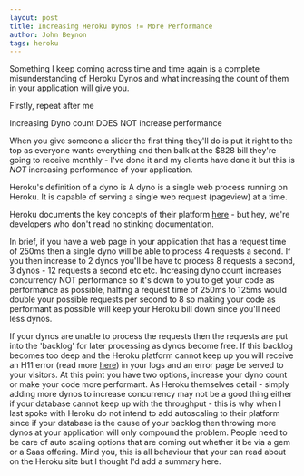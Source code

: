 ```yaml
---
layout: post
title: Increasing Heroku Dynos != More Performance
author: John Beynon
tags: heroku
---
```

Something I keep coming across time and time again is a complete misunderstanding of Heroku Dynos and what increasing the count of them in your application will give you.

Firstly, repeat after me

Increasing Dyno count DOES NOT increase performance

When you give someone a slider the first thing they'll do is put it right to the top as everyone wants everything and then balk at the $828 bill they're going to receive monthly - I've done it and my clients have done it but this is *NOT* increasing performance of your application.

Heroku's definition of a dyno is
A dyno is a single web process running on Heroku. It is capable of serving a single web request (pageview) at a time.

Heroku documents the key concepts of their platform [here](http://devcenter.heroku.com/articles/key-concepts-performance) - but hey, we're developers who don't read no stinking documentation.

In brief, if you have a web page in your application that has a request time of 250ms then a single dyno will be able to process 4 requests a second. If you then increase to 2 dynos you'll be have to process 8 requests a second, 3 dynos - 12 requests a second etc etc. Increasing dyno count increases concurrency NOT performance so it's down to you to get your code as performance as possible, halfing a request time of 250ms to 125ms would double your possible requests per second to 8 so making your code as performant as possible will keep your Heroku bill down since you'll need less dynos.

If your dynos are unable to process the requests then the requests are put into the 'backlog' for later processing as dynos become free. If this backlog becomes too deep and the Heroku platform cannot keep up you will receive an H11 error (read more [here](http://devcenter.heroku.com/articles/error-codes)) in your logs and an error page be served to your visitors. At this point you have two options, increase your dyno count or make your code more performant.
As Heroku themselves detail - simply adding more dynos to increase concurrency may not be a good thing either if your database cannot keep up with the throughput - this is why when I last spoke with Heroku do not intend to add autoscaling to their platform since if your database is the cause of your backlog then throwing more dynos at your application will only compound the problem. People need to be care of auto scaling options that are coming out whether it be via a gem or a Saas offering.
Mind you, this is all behaviour that your can read about on the Heroku site but I thought I'd add a summary here.

